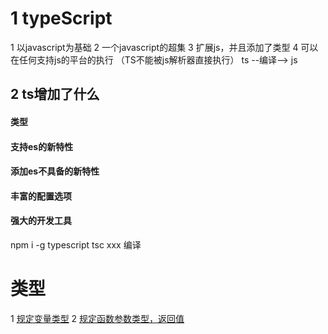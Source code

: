 
# 1 typeScript
1 以javascript为基础
2 一个javascript的超集
3 扩展js，并且添加了类型
4 可以在任何支持js的平台的执行
（TS不能被js解析器直接执行）
ts --编译--> js

## 2 ts增加了什么
#### 类型
#### 支持es的新特性
#### 添加es不具备的新特性
#### 丰富的配置选项
#### 强大的开发工具

npm i -g typescript
tsc xxx 编译

# 类型
1 [规定变量类型](./002basis.ts)
2 [规定函数参数类型，返回值](./002basis.ts)




 
